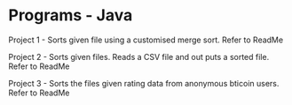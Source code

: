 # Programs - Java

Project 1 - Sorts given file using a customised merge sort. Refer to ReadMe

Project 2 - Sorts given files. Reads a CSV file and out puts a sorted file. Refer to ReadMe

Project 3 - Sorts the files given rating data from anonymous  bticoin users. Refer to ReadMe
